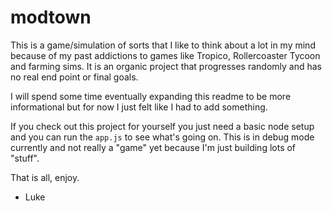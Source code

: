 # modtown

This is a game/simulation of sorts that I like to think about a lot in my mind because of my past addictions to games like Tropico, Rollercoaster Tycoon and farming sims. It is an organic project that progresses randomly and has no real end point or final goals. 

I will spend some time eventually expanding this readme to be more informational but for now I just felt like I had to add something.

If you check out this project for yourself you just need a basic node setup and you can run the `app.js` to see what's going on. This is in debug mode currently and not really a "game" yet because I'm just building lots of "stuff".

That is all, enjoy.
- Luke
